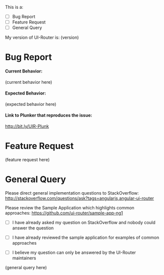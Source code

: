 This is a:

- [ ] Bug Report
- [ ] Feature Request
- [ ] General Query 

My version of UI-Router is: (version)



# Bug Report

#### Current Behavior:

(current behavior here)

#### Expected Behavior:

(expected behavior here)

#### Link to Plunker that reproduces the issue:

http://bit.ly/UIR-Plunk




# Feature Request

(feature request here)




# General Query

Please direct general implementation questions to StackOverflow: 
http://stackoverflow.com/questions/ask?tags=angularjs,angular-ui-router

Please review the Sample Application which highlights common approaches:
https://github.com/ui-router/sample-app-ng1

- [ ] I have already asked my question on StackOverflow and nobody could answer the question

- [ ] I have already reviewed the sample application for examples of common approaches

- [ ] I believe my question can only be answered by the UI-Router maintainers


(general query here)
